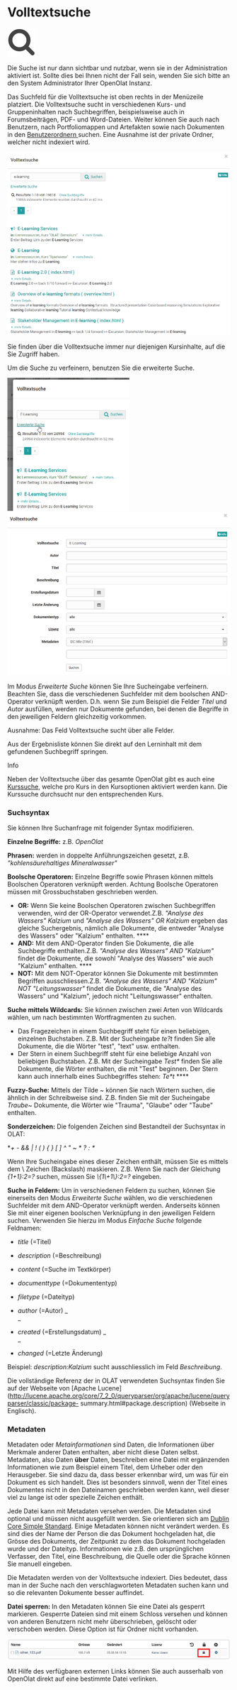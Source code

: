 # Volltextsuche

![](assets/search.png)

Die Suche ist nur dann sichtbar und nutzbar, wenn sie in der Administration
aktiviert ist. Sollte dies bei Ihnen nicht der Fall sein, wenden Sie sich
bitte an den System Administrator Ihrer OpenOlat Instanz.

Das Suchfeld für die Volltextsuche ist oben rechts in der Menüzeile platziert.
Die Volltextsuche sucht in verschiedenen Kurs- und Gruppeninhalten nach
Suchbegriffen, beispielsweise auch in Forumsbeiträgen, PDF- und Word-Dateien.
Weiter können Sie auch nach Benutzern, nach Portfoliomappen und Artefakten
sowie nach Dokumenten in den [Benutzerordnern
](../../pages/viewpage.action%EF%B9%96pageId=108593736.html)suchen. Eine
Ausnahme ist der private Ordner, welcher nicht indexiert wird.

![](assets/generelle_Suche.png)

Sie finden über die Volltextsuche immer nur diejenigen Kursinhalte, auf die
Sie Zugriff haben.

Um die Suche zu verfeinern, benutzen Sie die erweiterte Suche.

![](assets/Volltextsuche_erweitert.png)![](assets/Volltextsuche_erweitert2.png)

Im Modus _Erweiterte Suche_ können Sie Ihre Sucheingabe verfeinern. Beachten
Sie, dass die verschiedenen Suchfelder mit dem boolschen AND-Operator
verknüpft werden. D.h. wenn Sie zum Beispiel die Felder _Titel_ und _Autor_
ausfüllen, werden nur Dokumente gefunden, bei denen die Begriffe in den
jeweiligen Feldern gleichzeitig vorkommen.

Ausnahme: Das Feld Volltextsuche sucht über alle Felder.

Aus der Ergebnisliste können Sie direkt auf den Lerninhalt mit dem gefundenen
Suchbegriff springen.

Info

Neben der Volltextsuche über das gesamte OpenOlat gibt es auch eine
[Kurssuche](Kurseinstellungen.html#Kurseinstellungen-Optionen), welche pro
Kurs in den Kursoptionen aktiviert werden kann. Die Kurssuche durchsucht nur
den entsprechenden Kurs.

  

###  Suchsyntax

Sie können Ihre Suchanfrage mit folgender Syntax modifizieren.  
  
**Einzelne Begriffe:** z.B. _OpenOlat_

 **Phrasen:** werden in doppelte Anführungszeichen gesetzt, z.B.
_"kohlensäurehaltiges Mineralwasser"_

 **Boolsche Operatoren:** Einzelne Begriffe sowie Phrasen können mittels
Boolschen Operatoren verknüpft werden. Achtung Boolsche Operatoren müssen mit
Grossbuchstaben geschrieben werden.

  *  **OR:** Wenn Sie keine Boolschen Operatoren zwischen Suchbegriffen verwenden, wird der OR-Operator verwendet.Z.B. _"Analyse des Wassers" Kalzium_ und _"Analyse des Wassers" OR Kalzium_ ergeben das gleiche Suchergebnis, nämlich alle Dokumente, die entweder "Analyse des Wassers" oder "Kalzium" enthalten. ****
  * **AND:** Mit dem AND-Operator finden Sie Dokumente, die alle Suchbegriffe enthalten.Z.B. _"Analyse des Wassers" AND "Kalzium"_ findet die Dokumente, die sowohl "Analyse des Wassers" wie auch "Kalzium" enthalten. ****
  * **NOT:** Mit dem NOT-Operator können Sie Dokumente mit bestimmten Begriffen ausschliessen.Z.B. _"Analyse des Wassers" AND "Kalzium" NOT "Leitungswasser"_ findet die Dokumente, die "Analyse des Wassers" und "Kalzium", jedoch nicht "Leitungswasser" enthalten.

 **Suche mittels Wildcards:** Sie können zwischen zwei Arten von Wildcards
wählen, um nach bestimmten Wortfragmenten zu suchen.

  * Das Fragezeichen in einem Suchbegriff steht für einen beliebigen, einzelnen Buchstaben. Z.B. Mit der Sucheingabe _te?t_ finden Sie alle Dokumente, die die Wörter "test", "text" usw. enthalten.
  * Der Stern in einem Suchbegriff steht für eine beliebige Anzahl von beliebigen Buchstaben. Z.B. Mit der Sucheingabe _Test*_ finden Sie alle Dokumente, die Wörter enthalten, die mit "Test" beginnen. Der Stern kann auch innerhalb eines Suchbegriffes stehen: _Te*t_ ****

**Fuzzy-Suche:** Mittels der Tilde ~ können Sie nach Wörtern suchen, die
ähnlich in der Schreibweise sind. Z.B. finden Sie mit der Sucheingabe
_Traube~_ Dokumente, die Wörter wie "Trauma", "Glaube" oder "Taube" enthalten.

 **Sonderzeichen:** Die folgenden Zeichen sind Bestandteil der Suchsyntax in
OLAT:

 **\+ - && | ! ( ) { } [ ] ^ " ~ * ? : \**

Wenn Ihre Sucheingabe eines dieser Zeichen enthält, müssen Sie es mittels dem
\ Zeichen (Backslash) maskieren. Z.B. Wenn Sie nach der Gleichung _{1+1}:2=?_
suchen, müssen Sie _\\{1\\+1\\}\:2=\?_ eingeben.

 **Suche in Feldern:** Um in verschiedenen Feldern zu suchen, können Sie
einerseits den Modus _Erweiterte Suche_ wählen, wo die verschiedenen
Suchfelder mit dem AND-Operator verknüpft werden. Anderseits können Sie mit
einer eigenen boolschen Verknüpfung in den jeweiligen Feldern suchen.
Verwenden Sie hierzu im Modus _Einfache Suche_ folgende Feldnamen:

  *  _title_ (=Titel)
  *  _description_ (=Beschreibung)
  *  _content_ (=Suche im Textkörper)
  *  _documenttype_ (=Dokumententyp)
  *  _filetype_ (=Dateityp)
  *  _author_ (=Autor) _  
_

  * _created_ (=Erstellungsdatum) _  
_

  * _changed_ (=Letzte Änderung)

Beispiel: _description:Kalzium_ sucht ausschliesslich im Feld _Beschreibung_.

Die vollständige Referenz der in OLAT verwendeten Suchsyntax finden Sie auf
der Webseite von [Apache
Lucene](http://lucene.apache.org/core/7_2_0/queryparser/org/apache/lucene/queryparser/classic/package-
summary.html#package.description) (Webseite in Englisch).

###  Metadaten

Metadaten oder  _Metainformationen_  sind Daten, die Informationen über
Merkmale anderer Daten enthalten, aber nicht diese Daten selbst. Metadaten,
also Daten  **über**  Daten, beschreiben eine Datei mit ergänzenden
Informationen wie zum Beispiel einem Titel, dem Urheber oder den Herausgeber.
Sie sind dazu da, dass besser erkennbar wird, um was für ein Dokument es sich
handelt. Dies ist besonders sinnvoll, wenn der Titel eines Dokumentes nicht in
den Dateinamen geschrieben werden kann, weil dieser viel zu lange ist oder
spezielle Zeichen enthält.

Jede Datei kann mit Metadaten versehen werden. Die Metadaten sind optional und
müssen nicht ausgefüllt werden. Sie orientieren sich am [Dublin Core Simple
Standard](https://de.wikipedia.org/wiki/Dublin_Core). Einige Metadaten können
nicht verändert werden. Es sind dies der Name der Person die das Dokument
hochgeladen hat, die Grösse des Dokuments, der Zeitpunkt zu dem das Dokument
hochgeladen wurde und der Dateityp. Informationen wie z.B. den ursprünglichen
Verfasser, den Titel, eine Beschreibung, die Quelle oder die Sprache können
Sie manuell eingeben.

Die Metadaten werden von der Volltextsuche indexiert. Dies bedeutet, dass man
in der Suche nach den verschlagworteten Metadaten suchen kann und so die
relevanten Dokumente besser auffindet.

**Datei sperren:** In den Metadaten können Sie eine Datei als gesperrt
markieren. Gesperrte Dateien sind mit einem Schloss versehen und können von
anderen Benutzern nicht mehr überschrieben, gelöscht oder verschoben werden.
Diese Option ist für Ordner nicht vorhanden.

![](assets/Datei_gesperrt_DE_Detail.png)

Mit Hilfe des verfügbaren externen Links können Sie auch ausserhalb von
OpenOlat direkt auf eine bestimmte Datei verlinken.

